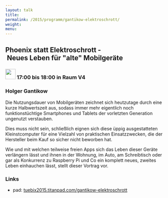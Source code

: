 ```yaml
---
layout: talk
title:
permalink: /2015/programm/gantikow-elektroschrott/
weight: 
menu:
---
```

## Phoenix&nbsp;statt&nbsp;Elektroschrott&nbsp;-&nbsp;Neues&nbsp;Leben&nbsp;für&nbsp;"alte"&nbsp;Mobilgeräte

### <img height = "32" src="../../images/talk.svg"> 17:00 bis 18:00 in Raum V4

### Holger&nbsp;Gantikow

Die Nutzungsdauer von Mobilgeräten zeichnet sich heutzutage durch eine kurze Halbwertszeit aus, sodass immer mehr eigentlich noch funktionstüchtige Smartphones und Tablets der vorletzten Generation ungenutzt verstauben.

Dies muss nicht sein, schließlich eignen sich diese üppig ausgestatteten Kleinstcomputer für eine Vielzahl von praktischen Einsatzzwecken, die der Hersteller beim Kauf so sicher nicht beworben hat.

Wie und mit welchen teilweise freien Apps sich das Leben dieser Geräte verlängern lässt und ihnen in der Wohnung, im Auto, am Schreibtisch oder gar als Konkurrenz zu Raspberry Pi und Co ein komplett neues, zweites Leben einhauchen lässt, stellt dieser Vortrag vor.

### Links

- pad: <a href="https://tuebix2015.titanpad.com/gantikow-elektroschrott" target="_blank">tuebix2015.titanpad.com/gantikow-elektroschrott</a>
